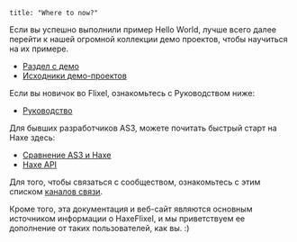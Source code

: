 ```
title: "Where to now?"
```

Если вы успешно выполнили пример Hello World, лучше всего далее перейти к нашей огромной коллекции демо проектов, чтобы научиться на их примере.

*   [Раздел с демо](http://haxeflixel.com/demos)
*   [Исходники демо-проектов](https://github.com/HaxeFlixel/flixel-demos/tree/master)

Если вы новичок во Flixel, ознакомьтесь с Руководством ниже:

*   [Руководство](http://haxeflixel.com/documentation/haxeflixel-handbook/)

Для бывших разработчиков AS3, можете почитать быстрый старт на Haxe здесь:

*   [Сравнение AS3 и Haxe](http://www.openfl.org/archive/developer/documentation/actionscript-developers/)
*   [​Haxe API](http://api.haxe.org/)

Для того, чтобы связаться с сообществом, ознакомьтесь с этим списком [каналов связи](/documentation/community/).

Кроме того, эта документация и веб-сайт являются основным источником информации о HaxeFlixel, и мы приветствуем ее дополнение от таких пользователей, как вы. :)
